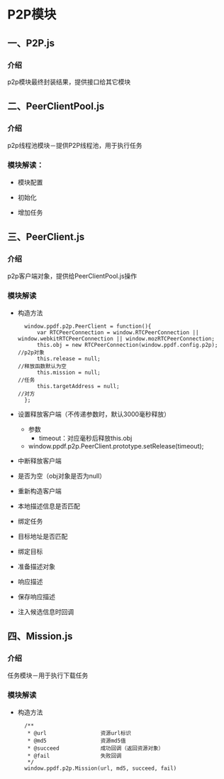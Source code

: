 # P2P模块

## 一、P2P.js
### 介绍
p2p模块最终封装结果，提供接口给其它模块

## 二、PeerClientPool.js
### 介绍
p2p线程池模块－提供P2P线程池，用于执行任务

### 模块解读：
* 模块配置

* 初始化

* 增加任务

## 三、PeerClient.js
### 介绍
p2p客户端对象，提供给PeerClientPool.js操作

### 模块解读
* 构造方法

        window.ppdf.p2p.PeerClient = function(){
            var RTCPeerConnection = window.RTCPeerConnection || window.webkitRTCPeerConnection || window.mozRTCPeerConnection;
            this.obj = new RTCPeerConnection(window.ppdf.config.p2p);     //p2p对象
            this.release = null;                                          //释放函数默认为空
            this.mission = null;                                          //任务
            this.targetAddress = null;                                    //对方
        };

* 设置释放客户端（不传递参数时，默认3000毫秒释放）
    * 参数
        * timeout：对应毫秒后释放this.obj
    * window.ppdf.p2p.PeerClient.prototype.setRelease(timeout);

* 中断释放客户端

* 是否为空（obj对象是否为null）

* 重新构造客户端

* 本地描述信息是否匹配

* 绑定任务

* 目标地址是否匹配

* 绑定目标

* 准备描述对象

* 响应描述

* 保存响应描述

* 注入候选信息时回调

## 四、Mission.js
### 介绍
任务模块－用于执行下载任务

### 模块解读
* 构造方法

        /**
         * @url                 资源url标识
         * @md5                 资源md5值
         * @succeed             成功回调（返回资源对象）
         * @fail                失败回调
         */
        window.ppdf.p2p.Mission(url, md5, succeed, fail)
